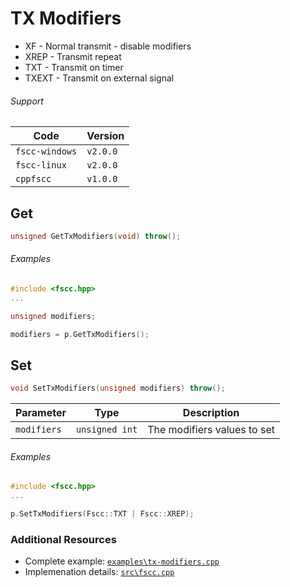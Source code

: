 # TX Modifiers

- XF - Normal transmit - disable modifiers
- XREP - Transmit repeat
- TXT - Transmit on timer
- TXEXT - Transmit on external signal

###### Support
| Code           | Version
| -------------- | --------
| `fscc-windows` | `v2.0.0` 
| `fscc-linux`   | `v2.0.0` 
| `cppfscc`      | `v1.0.0`


## Get
```c++
unsigned GetTxModifiers(void) throw();
```

###### Examples
```c++
#include <fscc.hpp>
...

unsigned modifiers;

modifiers = p.GetTxModifiers();
```


## Set
```c++
void SetTxModifiers(unsigned modifiers) throw();
```

| Parameter   | Type           | Description
| ------------| -------------- | ----------------------------
| `modifiers` | `unsigned int` | The modifiers values to set

###### Examples
```c++
#include <fscc.hpp>
...

p.SetTxModifiers(Fscc::TXT | Fscc::XREP);
```


### Additional Resources
- Complete example: [`examples\tx-modifiers.cpp`](https://github.com/commtech/cppfscc/blob/master/examples/tx-modifiers.cpp)
- Implemenation details: [`src\fscc.cpp`](https://github.com/commtech/cppfscc/blob/master/src/fscc.cpp)
